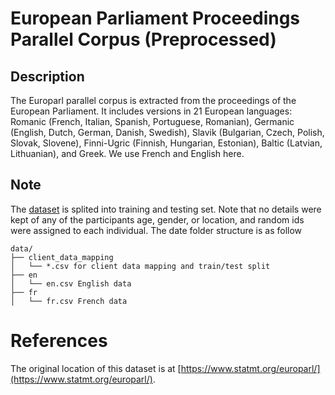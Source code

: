 # European Parliament Proceedings Parallel Corpus (Preprocessed)

## Description

The Europarl parallel corpus is extracted from the proceedings of the European Parliament. It includes versions in 21 European languages: Romanic (French, Italian, Spanish, Portuguese, Romanian), Germanic (English, Dutch, German, Danish, Swedish), Slavik (Bulgarian, Czech, Polish, Slovak, Slovene), Finni-Ugric (Finnish, Hungarian, Estonian), Baltic (Latvian, Lithuanian), and Greek. We use French and English here.

## Note

The [dataset](https://fedscale.eecs.umich.edu/dataset/europarl.tar.gz) is splited into training and testing set. Note that no details were kept of any of the participants age, gender, or location, and random ids were assigned to each individual. The date folder structure is as follow
```
data/
├── client_data_mapping
│   └── *.csv for client data mapping and train/test split
├── en
│   └── en.csv English data
├── fr
│   └── fr.csv French data
```

# References
The original location of this dataset is at
[https://www.statmt.org/europarl/](https://www.statmt.org/europarl/).